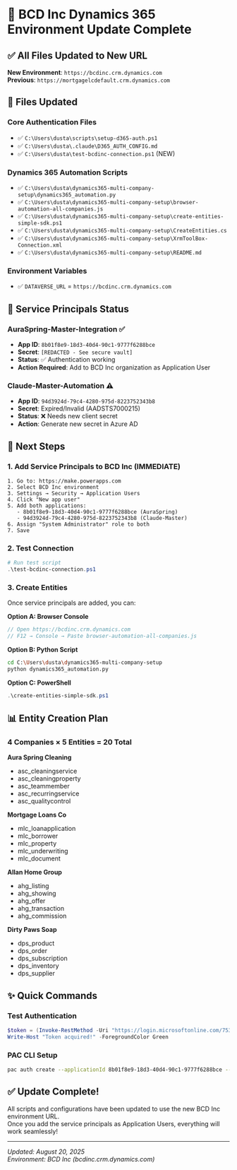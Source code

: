 # 🎉 BCD Inc Dynamics 365 Environment Update Complete

## ✅ **All Files Updated to New URL**
**New Environment**: `https://bcdinc.crm.dynamics.com`  
**Previous**: `https://mortgagelcdefault.crm.dynamics.com`

## 📁 **Files Updated**

### Core Authentication Files
- ✅ `C:\Users\dusta\scripts\setup-d365-auth.ps1`
- ✅ `C:\Users\dusta\.claude\D365_AUTH_CONFIG.md`
- ✅ `C:\Users\dusta\test-bcdinc-connection.ps1` (NEW)

### Dynamics 365 Automation Scripts
- ✅ `C:\Users\dusta\dynamics365-multi-company-setup\dynamics365_automation.py`
- ✅ `C:\Users\dusta\dynamics365-multi-company-setup\browser-automation-all-companies.js`
- ✅ `C:\Users\dusta\dynamics365-multi-company-setup\create-entities-simple-sdk.ps1`
- ✅ `C:\Users\dusta\dynamics365-multi-company-setup\CreateEntities.cs`
- ✅ `C:\Users\dusta\dynamics365-multi-company-setup\XrmToolBox-Connection.xml`
- ✅ `C:\Users\dusta\dynamics365-multi-company-setup\README.md`

### Environment Variables
- ✅ `DATAVERSE_URL` = `https://bcdinc.crm.dynamics.com`

## 🔐 **Service Principals Status**

### AuraSpring-Master-Integration ✅
- **App ID**: `8b01f8e9-18d3-40d4-90c1-9777f6288bce`
- **Secret**: `[REDACTED - See secure vault]`
- **Status**: ✅ Authentication working
- **Action Required**: Add to BCD Inc organization as Application User

### Claude-Master-Automation ⚠️
- **App ID**: `94d3924d-79c4-4280-975d-8223752343b8`
- **Secret**: Expired/Invalid (AADSTS7000215)
- **Status**: ❌ Needs new client secret
- **Action**: Generate new secret in Azure AD

## 🚀 **Next Steps**

### 1. Add Service Principals to BCD Inc (IMMEDIATE)
```
1. Go to: https://make.powerapps.com
2. Select BCD Inc environment
3. Settings → Security → Application Users
4. Click "New app user"
5. Add both applications:
   - 8b01f8e9-18d3-40d4-90c1-9777f6288bce (AuraSpring)
   - 94d3924d-79c4-4280-975d-8223752343b8 (Claude-Master)
6. Assign "System Administrator" role to both
7. Save
```

### 2. Test Connection
```powershell
# Run test script
.\test-bcdinc-connection.ps1
```

### 3. Create Entities
Once service principals are added, you can:

**Option A: Browser Console**
```javascript
// Open https://bcdinc.crm.dynamics.com
// F12 → Console → Paste browser-automation-all-companies.js
```

**Option B: Python Script**
```bash
cd C:\Users\dusta\dynamics365-multi-company-setup
python dynamics365_automation.py
```

**Option C: PowerShell**
```powershell
.\create-entities-simple-sdk.ps1
```

## 📊 **Entity Creation Plan**

### 4 Companies × 5 Entities = 20 Total

**Aura Spring Cleaning**
- asc_cleaningservice
- asc_cleaningproperty
- asc_teammember
- asc_recurringservice
- asc_qualitycontrol

**Mortgage Loans Co**
- mlc_loanapplication
- mlc_borrower
- mlc_property
- mlc_underwriting
- mlc_document

**Allan Home Group**
- ahg_listing
- ahg_showing
- ahg_offer
- ahg_transaction
- ahg_commission

**Dirty Paws Soap**
- dps_product
- dps_order
- dps_subscription
- dps_inventory
- dps_supplier

## ✨ **Quick Commands**

### Test Authentication
```powershell
$token = (Invoke-RestMethod -Uri "https://login.microsoftonline.com/753965c2-2a85-437e-a9c9-9f824df99584/oauth2/v2.0/token" -Method Post -Body @{client_id="8b01f8e9-18d3-40d4-90c1-9777f6288bce";client_secret="[REDACTED - See secure vault]";scope="https://bcdinc.crm.dynamics.com/.default";grant_type="client_credentials"} -ContentType "application/x-www-form-urlencoded").access_token
Write-Host "Token acquired!" -ForegroundColor Green
```

### PAC CLI Setup
```bash
pac auth create --applicationId 8b01f8e9-18d3-40d4-90c1-9777f6288bce --clientSecret "[REDACTED - See secure vault]" --tenant 753965c2-2a85-437e-a9c9-9f824df99584 --url https://bcdinc.crm.dynamics.com --name BCD-Inc
```

## ✅ **Update Complete!**
All scripts and configurations have been updated to use the new BCD Inc environment URL.  
Once you add the service principals as Application Users, everything will work seamlessly!

---
*Updated: August 20, 2025*  
*Environment: BCD Inc (bcdinc.crm.dynamics.com)*